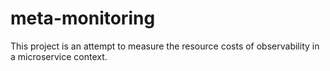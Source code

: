 # meta-monitoring
This project is an attempt to measure the resource costs of observability in a microservice context.
